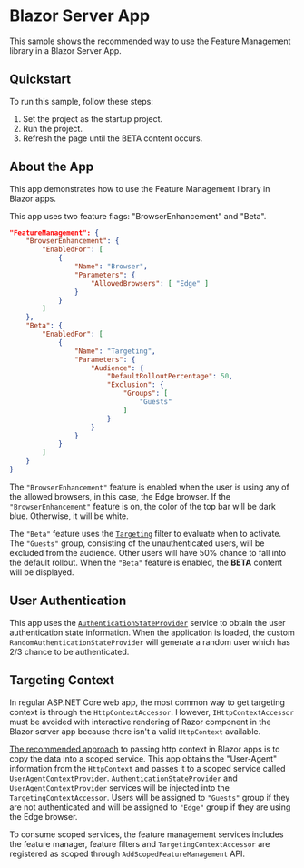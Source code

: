 # Blazor Server App

This sample shows the recommended way to use the Feature Management library in a Blazor Server App.

## Quickstart

To run this sample, follow these steps:

1. Set the project as the startup project.
2. Run the project.
3. Refresh the page until the BETA content occurs.

## About the App

This app demonstrates how to use the Feature Management library in Blazor apps.

This app uses two feature flags: "BrowserEnhancement" and "Beta".

``` json
"FeatureManagement": {
    "BrowserEnhancement": {
        "EnabledFor": [
            {
                "Name": "Browser",
                "Parameters": {
                    "AllowedBrowsers": [ "Edge" ]
                }
            }
        ]
    },
    "Beta": {
        "EnabledFor": [
            {
                "Name": "Targeting",
                "Parameters": {
                    "Audience": {
                        "DefaultRolloutPercentage": 50,
                        "Exclusion": {
                            "Groups": [
                                "Guests"
                            ]
                        }
                    }
                }
            }
        ]
    }
}
```

The `"BrowserEnhancement"` feature is enabled when the user is using any of the allowed browsers, in this case, the Edge browser. If the `"BrowserEnhancement"` feature is on, the color of the top bar will be dark blue. Otherwise, it will be white.

The `"Beta"` feature uses the [`Targeting`](https://github.com/microsoft/FeatureManagement-Dotnet?tab=readme-ov-file#targeting) filter to evaluate when to activate. The `"Guests"` group, consisting of the unauthenticated users, will be excluded from the audience. Other users will have 50% chance to fall into the default rollout. When the `"Beta"` feature is enabled, the **BETA** content will be displayed.

## User Authentication

This app uses the [`AuthenticationStateProvider`](https://learn.microsoft.com/en-us/aspnet/core/blazor/security/?view=aspnetcore-8.0#authenticationstateprovider-service) service to obtain the user authentication state information. When the application is loaded, the custom `RandomAuthenticationStateProvider` will generate a random user which has 2/3 chance to be authenticated.

## Targeting Context

In regular ASP.NET Core web app, the most common way to get targeting context is through the `HttpContextAccessor`. However, `IHttpContextAccessor` must be avoided with interactive rendering of Razor component in the Blazor server app because there isn't a valid `HttpContext` available.

[The recommended approach](https://learn.microsoft.com/en-us/aspnet/core/blazor/security/server/interactive-server-side-rendering?view=aspnetcore-7.0#ihttpcontextaccessorhttpcontext-in-razor-components) to passing http context in Blazor apps is to copy the data into a scoped service. This app obtains the "User-Agent" information from the `HttpContext` and passes it to a scoped service called `UserAgentContextProvider`. `AuthenticationStateProvider` and `UserAgentContextProvider` services will be injected into the `TargetingContextAccessor`. Users will be assigned to `"Guests"` group if they are not authenticated and will be assigned to `"Edge"` group if they are using the Edge browser. 

To consume scoped services, the feature management services includes the feature manager, feature filters and `TargetingContextAccessor` are registered as scoped through `AddScopedFeatureManagement` API.

